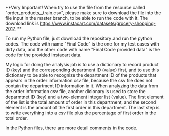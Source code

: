 **Very Important! When try to use the file from the resource called "order_products__train.csv", please make sure to download the file into the file input in the master branch, to be able to run the code with it. The download link is https://www.instacart.com/datasets/grocery-shopping-2017. **

To run my Python file, just download the repository and run the python codes. The code with name "Final Code" is the one for my test cases with dirty data, and the other code with name "Final Code provided data" is the code for the provided Instacart data.

My logic for doing the analysis job is to use a dictionary to record product ID (key) and the corresponding department ID (value) first, and to use this dictionary to be able to recognize the department ID of the products that appears in the order information csv file, because the csv file does not contain the department ID information in it. When analyzing the data from the order information csv file, another dicionary is used to store the deparmtnet ID (key) and a two-element integer list (value). The first element of the list is the total amount of order in this department, and the second element is the amount of the first order in this department. The last step is to write everything into a csv file plus the percentage of first order in the total order.

In the Python files, there are more detail comments in the code.



